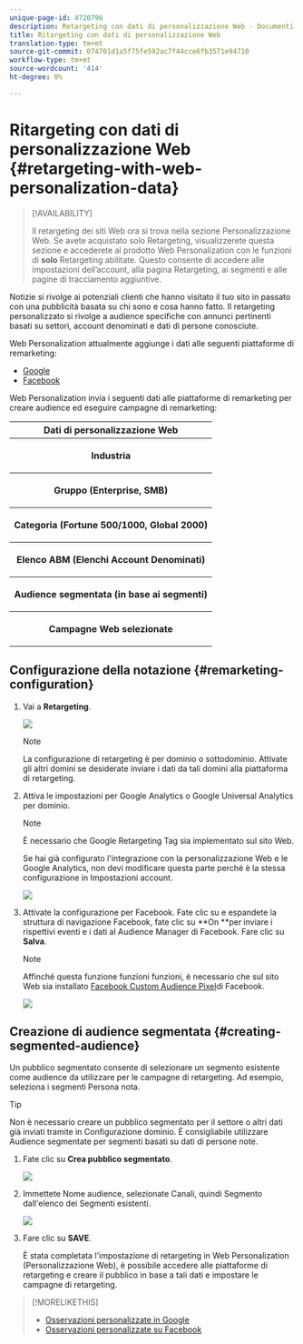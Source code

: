 ```yaml
---
unique-page-id: 4720796
description: Retargeting con dati di personalizzazione Web - Documenti Marketo - Documentazione prodotto
title: Ritargeting con dati di personalizzazione Web
translation-type: tm+mt
source-git-commit: 074701d1a5f75fe592ac7f44cce6fb3571e94710
workflow-type: tm+mt
source-wordcount: '414'
ht-degree: 0%

---
```



# Ritargeting con dati di personalizzazione Web {#retargeting-with-web-personalization-data}

>[!AVAILABILITY]
>
>
>Il retargeting dei siti Web ora si trova nella sezione Personalizzazione Web. Se avete acquistato solo Retargeting, visualizzerete questa sezione e accederete al prodotto Web Personalization con le funzioni di **solo** Retargeting abilitate. Questo consente di accedere alle impostazioni dell’account, alla pagina Retargeting, ai segmenti e alle pagine di tracciamento aggiuntive.

Notizie si rivolge ai potenziali clienti che hanno visitato il tuo sito in passato con una pubblicità basata su chi sono e cosa hanno fatto. Il retargeting personalizzato si rivolge a audience specifiche con annunci pertinenti basati su settori, account denominati e dati di persone conosciute.

Web Personalization attualmente aggiunge i dati alle seguenti piattaforme di remarketing:

* [Google](personalized-remarketing-in-google.md)
* [Facebook](personalized-remarketing-in-facebook.md)

Web Personalization invia i seguenti dati alle piattaforme di remarketing per creare audience ed eseguire campagne di remarketing:

<table> 
 <tbody> 
  <tr> 
   <th colspan="1">Dati di personalizzazione Web</th> 
  </tr> 
  <tr> 
   <th><p>Industria</p></th> 
  </tr> 
  <tr> 
   <th><p>Gruppo (Enterprise, SMB)</p></th> 
  </tr> 
  <tr> 
   <th><p>Categoria (Fortune 500/1000, Global 2000)</p></th> 
  </tr> 
  <tr> 
   <th><p>Elenco ABM (Elenchi Account Denominati)</p></th> 
  </tr> 
  <tr> 
   <th><p>Audience segmentata (in base ai segmenti)</p></th> 
  </tr> 
  <tr> 
   <th><p>Campagne Web selezionate</p></th> 
  </tr> 
 </tbody> 
</table>

## Configurazione della notazione {#remarketing-configuration}

1. Vai a **Retargeting**.

   ![](assets/one.png)

   >[!NOTE]
   >
   >La configurazione di retargeting è per dominio o sottodominio. Attivate gli altri domini se desiderate inviare i dati da tali domini alla piattaforma di retargeting.

1. Attiva le impostazioni per Google Analytics o Google Universal Analytics per dominio.

   >[!NOTE]
   >
   >È necessario che Google Retargeting Tag sia implementato sul sito Web.
   >
   >
   >Se hai già configurato l&#39;integrazione con la personalizzazione Web e le Google Analytics, non devi modificare questa parte perché è la stessa configurazione in Impostazioni account.

   ![](assets/two.png)

1. Attivate la configurazione per Facebook. Fate clic su e espandete la struttura di navigazione Facebook, fate clic su **On **per inviare i rispettivi eventi e i dati al Audience Manager di  Facebook. Fare clic su **Salva**.

   >[!NOTE]
   >
   >Affinché questa funzione funzioni funzioni, è necessario che sul sito Web sia installato [Facebook Custom Audience Pixel](https://developers.facebook.com/docs/ads-for-websites/website-custom-audiences/getting-started#install-the-pixel)di Facebook.

   ![](assets/three.png)

## Creazione di audience segmentata {#creating-segmented-audience}

Un pubblico segmentato consente di selezionare un segmento esistente come audience da utilizzare per le campagne di retargeting. Ad esempio, seleziona i segmenti Persona nota.

>[!TIP]
>
>Non è necessario creare un pubblico segmentato per il settore o altri dati già inviati tramite in Configurazione dominio. È consigliabile utilizzare Audience segmentate per segmenti basati su dati di persone note.

1. Fate clic su **Crea pubblico segmentato**.

   ![](assets/image2015-1-15-16-3a36-3a38.png)

1. Immettete Nome audience, selezionate Canali, quindi Segmento dall&#39;elenco dei Segmenti esistenti.

   ![](assets/image2015-1-15-16-3a40-3a17.png)

1. Fare clic su **SAVE**.

   È stata completata l&#39;impostazione di retargeting in Web Personalization (Personalizzazione Web), è possibile accedere alle piattaforme di retargeting e creare il pubblico in base a tali dati e impostare le campagne di retargeting.

>[!MORELIKETHIS]
>
>* [Osservazioni personalizzate in Google](personalized-remarketing-in-google.md)
>* [Osservazioni personalizzate su Facebook](personalized-remarketing-in-facebook.md)

